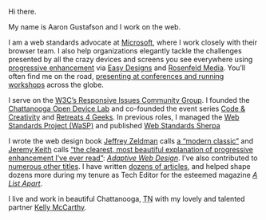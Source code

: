Hi there.
	
My name is Aaron Gustafson and I work on the web.

I am a web standards advocate at [Microsoft](http://www.microsoft.com/), where I work closely with their browser team. I also help organizations elegantly tackle the challenges presented by all the crazy devices and screens you see everywhere using [progressive enhancement](https://en.wikipedia.org/wiki/Progressive_enhancement) via [Easy Designs](http://easy-designs.net) and [Rosenfeld Media](http://rosenfeldmedia.com/experts/aaron-gustafson/). You’ll often find me on the road, [presenting at conferences and running workshops](http://lanyrd.com/profile/aarongustafson/) across the globe. 

<!-- more -->

I serve on the [<abbr title="World Wide Web Consortium">W3C</abbr>’s Responsive Issues Community Group](http://ricg.io/). I founded the [Chattanooga Open Device Lab](http://chadevicelab.org) and co-founded the event series [Code &amp; Creativity](http://codeandcreativity.com) and [Retreats 4 Geeks](http://retreats4geeks.com). In previous roles, I managed the [Web Standards Project (WaSP)](http://webstandards.org) and published [Web Standards Sherpa](http://webstandardssherpa.com)

I wrote the web design book [Jeffrey Zeldman](http://zeldman.com) calls [a “modern classic”](http://alistapart.com/column/doctor-is-in) and [Jeremy Keith](http://adactio.com) calls [“the clearest, most beautiful explanation of progressive enhancement I’ve ever read”](http://adaptivewebdesign.info#adaptive-web-design-preview): [<cite>Adaptive Web Design</cite>](http://adaptivewebdesign.info). I’ve also contributed to [numerous other titles](/publications/#books). I have written [dozens of articles](/publications/#articles), and helped shape dozens more during my tenure as Tech Editor for the esteemed magazine [<cite>A List Apart</cite>](http://alistapart.com).

I live and work in beautiful Chattanooga, <abbr title="Tennessee">TN</abbr> with my lovely and talented partner [Kelly McCarthy](https://twitter.com/ShirleyTemper).